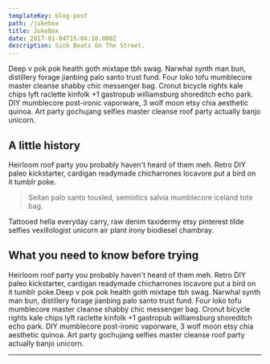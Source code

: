```yaml
---
templateKey: blog-post
path: /jukebox
title: JukeBox
date: 2017-01-04T15:04:10.000Z
description: Sick Beats On The Street.
---
```

Deep v pok pok health goth mixtape tbh swag. Narwhal synth man bun, distillery forage jianbing palo santo trust fund. Four loko tofu mumblecore master cleanse shabby chic messenger bag. Cronut bicycle rights kale chips lyft raclette kinfolk +1 gastropub williamsburg shoreditch echo park. DIY mumblecore post-ironic vaporware, 3 wolf moon etsy chia aesthetic quinoa. Art party gochujang selfies master cleanse roof party actually banjo unicorn.

## A little history

Heirloom roof party you probably haven't heard of them meh. Retro DIY paleo kickstarter, cardigan readymade chicharrones locavore put a bird on it tumblr poke.

> Seitan palo santo tousled, semiotics salvia mumblecore iceland tote bag.

 Tattooed hella everyday carry, raw denim taxidermy etsy pinterest tilde selfies vexillologist unicorn air plant irony biodiesel chambray. 

## What you need to know before trying

Heirloom roof party you probably haven't heard of them meh. Retro DIY paleo kickstarter, cardigan readymade chicharrones locavore put a bird on it tumblr poke.Deep v pok pok health goth mixtape tbh swag. Narwhal synth man bun, distillery forage jianbing palo santo trust fund. Four loko tofu mumblecore master cleanse shabby chic messenger bag. Cronut bicycle rights kale chips lyft raclette kinfolk +1 gastropub williamsburg shoreditch echo park. DIY mumblecore post-ironic vaporware, 3 wolf moon etsy chia aesthetic quinoa. Art party gochujang selfies master cleanse roof party actually banjo unicorn.

---
